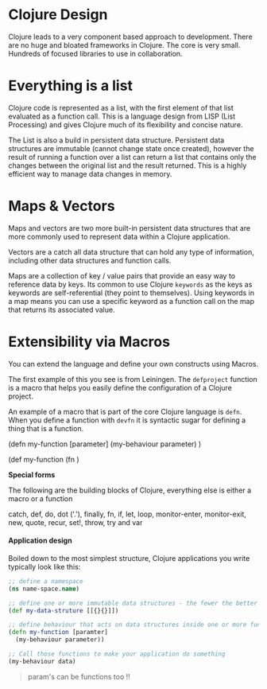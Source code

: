 # Clojure Design 

  Clojure leads to a very component based approach to development.  There are no huge and bloated frameworks in Clojure.  The core is very small.  Hundreds of focused libraries to use in collaboration.

# Everything is a list

Clojure code is represented as a list, with the first element of that list evaluated as a function call.  This is a language design from LISP (List Processing) and gives Clojure much of its flexibility and concise nature.

The List is also a build in persistent data structure.  Persistent data structures are immutable (cannot change state once created), however the result of running a function over a list can return a list that contains only the changes between the original list and the result returned.  This is a highly efficient way to manage data changes in memory.

# Maps & Vectors

Maps and vectors are two more built-in persistent data structures that are more commonly used to represent data within a Clojure application.

Vectors are a catch all data structure that can hold any type of information, including other data structures and function calls.

Maps are a collection of key / value pairs that provide an easy way to reference data by keys.  Its common to use Clojure `keywords` as the keys as keywords are self-referential (they point to themselves).  Using keywords in a map means you can use a specific keyword as a function call on the map that returns its associated value.


# Extensibility via Macros 

  You can extend the language and define your own constructs using Macros. 
  
  The first example of this you see is from Leiningen.  The `defproject` function is a macro that helps you easily define the configuration of a Clojure project.
  
  An example of a macro that is part of the core Clojure language is `defn`.  When you define a function with `devfn` it is syntactic sugar for defining a thing that is a function.
  
  (defn my-function [parameter] (my-behaviour parameter) )
  
  (def my-function
    (fn )
    
**Special forms**

  The following are the building blocks of Clojure, everything else is either a macro or a function
  
  catch, def, do, dot ('.'), finally, fn, if, let, loop, monitor-enter, monitor-exit, new, quote, recur, set!, throw, try and var



#### Application design 

  Boiled down to the most simplest structure, Clojure applications you write typically look like this: 

```clojure 
;; define a namespace
(ns name-space.name)

;; define one or more immutable data structures - the fewer the better typically
(def my-data-struture [[{}{}]])

;; define behaviour that acts on data structures inside one or more functions
(defn my-function [paramter] 
  (my-behaviour parameter))

;; Call those functions to make your application do something  
(my-behaviour data)
```

>  param's can be functions too !!
